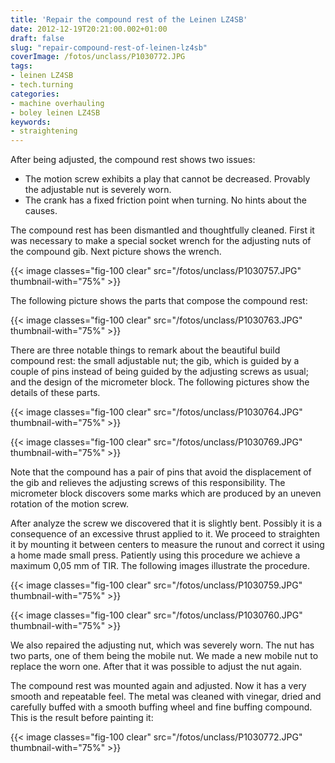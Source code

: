 ```yaml
---
title: 'Repair the compound rest of the Leinen LZ4SB'
date: 2012-12-19T20:21:00.002+01:00
draft: false
slug: "repair-compound-rest-of-leinen-lz4sb"
coverImage: /fotos/unclass/P1030772.JPG
tags:
- leinen LZ4SB
- tech.turning
categories:
- machine overhauling
- boley leinen LZ4SB
keywords:
- straightening
---
```



After being adjusted, the compound rest shows two issues:

*   The motion screw exhibits a play that cannot be
    decreased. Provably the adjustable nut is severely worn.
*   The crank has a fixed friction point when turning. No hints about
    the causes.

The compound rest has been dismantled and thoughtfully cleaned. First
it was necessary to make a special socket wrench for the adjusting
nuts of the compound gib. Next picture shows the wrench.

{{< image classes="fig-100 clear"  src="/fotos/unclass/P1030757.JPG" thumbnail-with="75%" >}}

The following picture shows the parts that compose the compound rest:

{{< image classes="fig-100 clear"  src="/fotos/unclass/P1030763.JPG" thumbnail-with="75%" >}}

There are three notable things to remark about the beautiful build
compound rest: the small adjustable nut; the gib, which is guided by a
couple of pins instead of being guided by the adjusting screws as
usual; and the design of the micrometer block. The following pictures
show the details of these parts.

{{< image classes="fig-100 clear"  src="/fotos/unclass/P1030764.JPG" thumbnail-with="75%" >}}

{{< image classes="fig-100 clear"  src="/fotos/unclass/P1030769.JPG" thumbnail-with="75%" >}}

Note that the compound has a pair of pins that avoid the displacement
of the gib and relieves the adjusting screws of this
responsibility. The micrometer block discovers some marks which are
produced by an uneven rotation of the motion screw.

After analyze the screw we discovered that it is slightly
bent. Possibly it is a consequence of an excessive thrust applied to
it. We proceed to straighten it by mounting it between centers to
measure the runout and correct it using a home made small
press. Patiently using this procedure we achieve a maximum 0,05 mm of
TIR. The following images illustrate the procedure.

{{< image classes="fig-100 clear" src="/fotos/unclass/P1030759.JPG"
thumbnail-with="75%" >}}

{{< image classes="fig-100 clear"  src="/fotos/unclass/P1030760.JPG" thumbnail-with="75%" >}}

We also repaired the adjusting nut, which was severely worn. The nut
has two parts, one of them being the mobile nut. We made a new mobile
nut to replace the worn one. After that it was possible to adjust the
nut again.

The compound rest was mounted again and adjusted. Now it has a very
smooth and repeatable feel. The metal was cleaned with vinegar, dried
and carefully buffed with a smooth buffing wheel and fine buffing
compound.  This is the result before painting it:

{{< image classes="fig-100 clear"  src="/fotos/unclass/P1030772.JPG" thumbnail-with="75%" >}}
